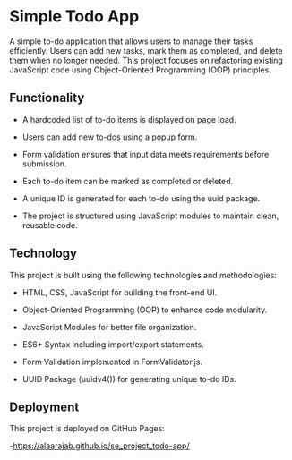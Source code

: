 # Simple Todo App

A simple to-do application that allows users to manage their tasks efficiently. Users can add new tasks, mark them as completed, and delete them when no longer needed. This project focuses on refactoring existing JavaScript code using Object-Oriented Programming (OOP) principles.

## Functionality

- A hardcoded list of to-do items is displayed on page load.

- Users can add new to-dos using a popup form.

- Form validation ensures that input data meets requirements before submission.

- Each to-do item can be marked as completed or deleted.

- A unique ID is generated for each to-do using the uuid package.

- The project is structured using JavaScript modules to maintain clean, reusable code.

## Technology

This project is built using the following technologies and methodologies:

- HTML, CSS, JavaScript for building the front-end UI.

- Object-Oriented Programming (OOP) to enhance code modularity.

- JavaScript Modules for better file organization.

- ES6+ Syntax including import/export statements.

- Form Validation implemented in FormValidator.js.

- UUID Package (uuidv4()) for generating unique to-do IDs.

## Deployment

This project is deployed on GitHub Pages:

-https://alaarajab.github.io/se_project_todo-app/
